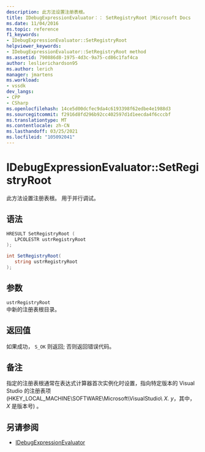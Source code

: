 ```yaml
---
description: 此方法设置注册表根。
title: IDebugExpressionEvaluator：： SetRegistryRoot |Microsoft Docs
ms.date: 11/04/2016
ms.topic: reference
f1_keywords:
- IDebugExpressionEvaluator::SetRegistryRoot
helpviewer_keywords:
- IDebugExpressionEvaluator::SetRegistryRoot method
ms.assetid: 790886d8-1975-4d3c-9a75-cd86c1faf4ca
author: leslierichardson95
ms.author: lerich
manager: jmartens
ms.workload:
- vssdk
dev_langs:
- CPP
- CSharp
ms.openlocfilehash: 14ce5d00dcfec9da4c6193398f62edbe4e1988d3
ms.sourcegitcommit: f2916d8fd296b92cc402597d1d1eecda4f6cccbf
ms.translationtype: MT
ms.contentlocale: zh-CN
ms.lasthandoff: 03/25/2021
ms.locfileid: "105092041"
---
```

# <a name="idebugexpressionevaluatorsetregistryroot"></a>IDebugExpressionEvaluator::SetRegistryRoot
此方法设置注册表根。 用于并行调试。

## <a name="syntax"></a>语法

```cpp
HRESULT SetRegistryRoot ( 
   LPCOLESTR ustrRegistryRoot
);
```

```csharp
int SetRegistryRoot(
   string ustrRegistryRoot
);
```

## <a name="parameters"></a>参数
`ustrRegistryRoot`\
中新的注册表根目录。

## <a name="return-value"></a>返回值
 如果成功， `S_OK` 则返回; 否则返回错误代码。

## <a name="remarks"></a>备注
 指定的注册表根通常在表达式计算器首次实例化时设置，指向特定版本的 Visual Studio 的注册表项 (HKEY_LOCAL_MACHINE\SOFTWARE\Microsoft\VisualStudio\\ *X. y*，其中， *X* 是版本号) 。

## <a name="see-also"></a>另请参阅
- [IDebugExpressionEvaluator](../../../extensibility/debugger/reference/idebugexpressionevaluator.md)
